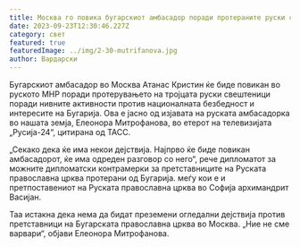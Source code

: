 ```yaml
---
title: Москва го повика бугарскиот амбасадор поради протераните руски свештеници
date: 2023-09-23T12:30:46.227Z
category: свет
featured: true
featuredImage: ../img/2-30-mutrifanova.jpg
author: Вардарски
---
```

Бугарскиот амбасадор во Москва Атанас Кристин ќе биде повикан во руското МНР поради протерувањето на тројцата руски свештеници поради нивните активности против националната безбедност и интересите на Бугарија. Ова е јасно од изјавата на руската амбасадорка во нашата земја, Елеонора Митрофанова, во етерот на телевизијата „Русија-24“, цитирана од ТАСС.

„Секако дека ќе има некои дејствија. Најпрво ќе биде повикан амбасадорот, ќе има одреден разговор со него“, рече дипломатот за можните дипломатски контрамерки за претставниците на Руската православна црква протерани од Бугарија. меѓу кои е и претпоставениот на Руската православна црква во Софија архимандрит Васијан.

Таа истакна дека нема да бидат преземени огледални дејствија против претставници на Бугарската православна црква во Москва. „Ние не сме варвари“, објави Елеонора Митрофанова.